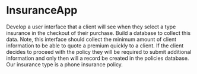 # InsuranceApp
Develop a user interface that a client will see when they select a type insurance in the checkout of their purchase. Build a database to collect this data. Note, this interface should collect the minimum amount of client information to be able to quote a premium quickly to a client. If the client decides to proceed with the policy they will be required to submit additional information and only then will a record be created in the policies database. Our insurance type is a phone insurance policy. 
